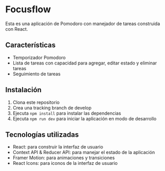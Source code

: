 # Focusflow

Esta es una aplicación de Pomodoro con manejador de tareas construida con React.

## Características

- Temporizador Pomodoro
- Lista de tareas con capacidad para agregar, editar estado y eliminar tareas
- Seguimiento de tareas

## Instalación

1. Clona este repositorio
2. Crea una tracking branch de develop
3. Ejecuta `npm install` para instalar las dependencias
4. Ejecuta `npm run dev` para iniciar la aplicación en modo de desarrollo

## Tecnologías utilizadas

- React: para construir la interfaz de usuario
- Context API & Reducer API: para manejar el estado de la aplicación
- Framer Motion: para animaciones y transiciones
- React Icons: para iconos de la interfaz de usuario